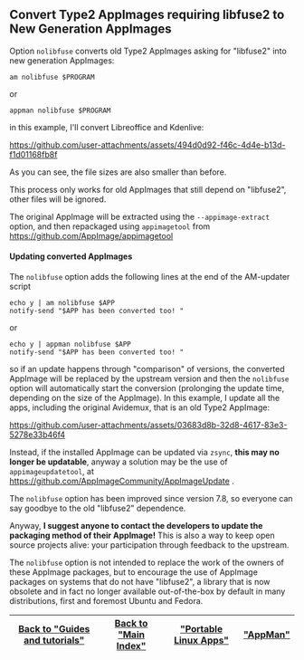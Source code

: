 ## Convert Type2 AppImages requiring libfuse2 to New Generation AppImages
Option `nolibfuse` converts old Type2 AppImages asking for "libfuse2" into new generation AppImages:
```
am nolibfuse $PROGRAM
```
or
```
appman nolibfuse $PROGRAM
```
in this example, I'll convert Libreoffice and Kdenlive:

https://github.com/user-attachments/assets/494d0d92-f46c-4d4e-b13d-f1d01168fb8f

As you can see, the file sizes are also smaller than before.

This process only works for old AppImages that still depend on "libfuse2", other files will be ignored.

The original AppImage will be extracted using the `--appimage-extract` option, and then repackaged using `appimagetool` from https://github.com/AppImage/appimagetool 

#### Updating converted AppImages
The `nolibfuse` option adds the following lines at the end of the AM-updater script
```
echo y | am nolibfuse $APP
notify-send "$APP has been converted too! "
```
or
```
echo y | appman nolibfuse $APP
notify-send "$APP has been converted too! "
```
so if an update happens through "comparison" of versions, the converted AppImage will be replaced by the upstream version and then the `nolibfuse` option will automatically start the conversion (prolonging the update time, depending on the size of the AppImage). In this example, I update all the apps, including the original Avidemux, that is an old Type2 AppImage:

https://github.com/user-attachments/assets/03683d8b-32d8-4617-83e3-5278e33b46f4

Instead, if the installed AppImage can be updated via `zsync`, **this may no longer be updatable**, anyway a solution may be the use of `appimageupdatetool`, at https://github.com/AppImageCommunity/AppImageUpdate .

The `nolibfuse` option has been improved since version 7.8, so everyone can say goodbye to the old "libfuse2" dependence.

Anyway, **I suggest anyone to contact the developers to update the packaging method of their AppImage!** This is also a way to keep open source projects alive: your participation through feedback to the upstream.

The `nolibfuse` option is not intended to replace the work of the owners of these AppImage packages, but to encourage the use of AppImage packages on systems that do not have "libfuse2", a library that is now obsolete and in fact no longer available out-of-the-box by default in many distributions, first and foremost Ubuntu and Fedora.

| [Back to "Guides and tutorials"](../../README.md#guides-and-tutorials) | [Back to "Main Index"](../../README.md#main-index) | ["Portable Linux Apps"](https://portable-linux-apps.github.io/) | [ "AppMan" ](https://github.com/ivan-hc/AppMan) |
| - | - | - | - |